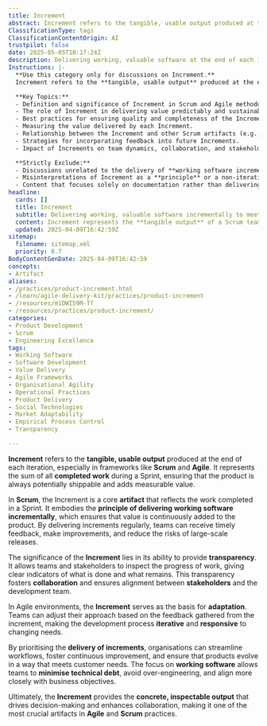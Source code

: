 ```yaml
---
title: Increment
abstract: Increment refers to the tangible, usable output produced at the end of each iteration, particularly within frameworks like Scrum and Agile. It encapsulates the totality of completed work during a Sprint, ensuring that the product remains potentially shippable and consistently adds measurable value. As a core artifact in Scrum, the Increment embodies the principle of delivering working software incrementally, which facilitates timely feedback, iterative improvements, and mitigates the risks associated with large-scale releases. Its significance lies in the transparency it provides, allowing teams and stakeholders to assess progress clearly, thereby fostering collaboration and alignment. In Agile environments, the Increment serves as a foundation for adaptation, enabling teams to refine their strategies based on feedback and respond effectively to evolving requirements. By prioritising the delivery of increments, organisations can enhance workflows, promote continuous improvement, and ensure that products develop in alignment with customer needs. This focus on delivering working software helps minimise technical debt and prevents over-engineering, aligning development efforts more closely with business objectives. Ultimately, the Increment delivers the concrete, inspectable output that informs decision-making and enhances collaboration, making it a vital component of Agile and Scrum practices.
ClassificationType: tags
ClassificationContentOrigin: AI
trustpilot: false
date: 2025-05-05T10:17:24Z
description: Delivering working, valuable software at the end of each iteration, ensuring value is incrementally added to the product.
Instructions: |-
  **Use this category only for discussions on Increment.**  
  Increment refers to the **tangible, usable output** produced at the end of an iteration in Agile, particularly in Scrum. It embodies the practice of delivering **working software** regularly and incrementally, ensuring that each iteration adds value to customers and stakeholders.

  **Key Topics:**
  - Definition and significance of Increment in Scrum and Agile methodologies.
  - The role of Increment in delivering value predictably and sustainably.
  - Best practices for ensuring quality and completeness of the Increment.
  - Measuring the value delivered by each Increment.
  - Relationship between the Increment and other Scrum artifacts (e.g., Product Backlog, Sprint Backlog).
  - Strategies for incorporating feedback into future Increments.
  - Impact of Increments on team dynamics, collaboration, and stakeholder engagement.

  **Strictly Exclude:**
  - Discussions unrelated to the delivery of **working software increments**.
  - Misinterpretations of Increment as a **principle** or a non-iterative delivery model.
  - Content that focuses solely on documentation rather than delivering **functional software**.
headline:
  cards: []
  title: Increment
  subtitle: Delivering working, valuable software incrementally to meet customer needs and market demands.
  content: Increment represents the **tangible output** of a Scrum team at the end of each Sprint, delivering working software that adds value to the product. Posts should explore how the Increment embodies Agile principles, encourages continuous delivery, and enables fast feedback cycles.
  updated: 2025-04-09T16:42:59Z
sitemap:
  filename: sitemap.xml
  priority: 0.7
BodyContentGenDate: 2025-04-09T16:42:59
concepts:
- Artifact
aliases:
- /practices/product-increment.html
- /learn/agile-delivery-kit/practices/product-increment
- /resources/m1DWI59M-Tf
- /resources/practices/product-increment/
categories:
- Product Development
- Scrum
- Engineering Excellence
tags:
- Working Software
- Software Development
- Value Delivery
- Agile Frameworks
- Organisational Agility
- Operational Practices
- Product Delivery
- Social Technologies
- Market Adaptability
- Empirical Process Control
- Transparency

---
```

**Increment** refers to the **tangible, usable output** produced at the end of each iteration, especially in frameworks like **Scrum** and **Agile**. It represents the sum of all **completed work** during a Sprint, ensuring that the product is always potentially shippable and adds measurable value.

In **Scrum**, the Increment is a core **artifact** that reflects the work completed in a Sprint. It embodies the **principle of delivering working software incrementally**, which ensures that value is continuously added to the product. By delivering increments regularly, teams can receive timely feedback, make improvements, and reduce the risks of large-scale releases.

The significance of the **Increment** lies in its ability to provide **transparency**. It allows teams and stakeholders to inspect the progress of work, giving clear indicators of what is done and what remains. This transparency fosters **collaboration** and ensures alignment between **stakeholders** and the development team.

In Agile environments, the **Increment** serves as the basis for **adaptation**. Teams can adjust their approach based on the feedback gathered from the increment, making the development process **iterative** and **responsive** to changing needs.

By prioritising the **delivery of increments**, organisations can streamline workflows, foster continuous improvement, and ensure that products evolve in a way that meets customer needs. The focus on **working software** allows teams to **minimise technical debt**, avoid over-engineering, and align more closely with business objectives.

Ultimately, the **Increment** provides the **concrete, inspectable output** that drives decision-making and enhances collaboration, making it one of the most crucial artifacts in **Agile** and **Scrum** practices.
